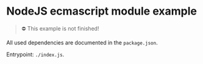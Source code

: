 # NodeJS ecmascript module example

> ⛔️ This example is not finished!

All used dependencies are documented in the `package.json`.

Entrypoint: `./index.js`.
